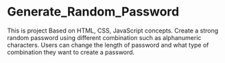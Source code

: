 # Generate_Random_Password

This is project Based on HTML, CSS, JavaScript concepts. 
Create a strong random password using different combination such as alphanumeric characters.
Users can change the length of password and what type of combination they want to 
create a password.
  
